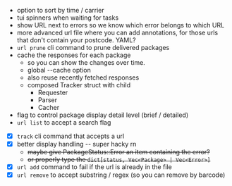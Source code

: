 - option to sort by time / carrier
- tui spinners when waiting for tasks
- show URL next to errors so we know which error belongs to which URL
- more advanced url file where you can add annotations, for those urls that don't contain your postcode. YAML?
- `url prune` cli command to prune delivered packages 
- cache the responses for each package
    - so you can show the changes over time.
    - global --cache option
    - also reuse recently fetched responses
    - composed Tracker struct with child 
        - Requester 
        - Parser
        - Cacher 
- flag to control package display detail level (brief / detailed)
- `url list` to accept a search flag
- [x] `track` cli command that accepts a url
- [x] better display handling -- super hacky rn 
    - ~~maybe give PackageStatus::Error an item containing the error?~~
    - ~~or properly type the `dict[status, Vec<Package> | Vec<Error>]`~~
- [x] `url add` command to fail if the url is already in the file
- [x] `url remove` to accept substring / regex (so you can remove by barcode)